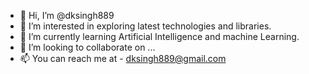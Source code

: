 - 👋 Hi, I’m @dksingh889
- 👀 I’m interested in exploring latest technologies and libraries.
- 🌱 I’m currently learning Artificial Intelligence and machine Learning.
- 💞️ I’m looking to collaborate on ...
- 📫 You can reach me at - dksingh889@gmail.com

<!---
dksingh889/dksingh889 is a ✨ special ✨ repository because its `README.md` (this file) appears on your GitHub profile.
You can click the Preview link to take a look at your changes.
--->
